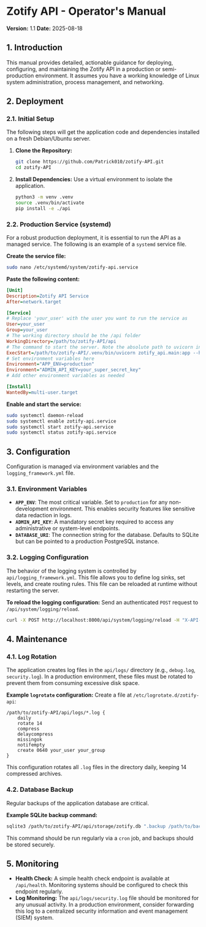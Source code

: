 # Zotify API - Operator's Manual

**Version:** 1.1
**Date:** 2025-08-18

## 1. Introduction

This manual provides detailed, actionable guidance for deploying, configuring, and maintaining the Zotify API in a production or semi-production environment. It assumes you have a working knowledge of Linux system administration, process management, and networking.

## 2. Deployment

### 2.1. Initial Setup

The following steps will get the application code and dependencies installed on a fresh Debian/Ubuntu server.

1.  **Clone the Repository:**
    ```bash
    git clone https://github.com/Patrick010/zotify-API.git
    cd zotify-API
    ```

2.  **Install Dependencies:**
    Use a virtual environment to isolate the application.
    ```bash
    python3 -m venv .venv
    source .venv/bin/activate
    pip install -e ./api
    ```

### 2.2. Production Service (systemd)

For a robust production deployment, it is essential to run the API as a managed service. The following is an example of a `systemd` service file.

**Create the service file:**
```bash
sudo nano /etc/systemd/system/zotify-api.service
```

**Paste the following content:**
```ini
[Unit]
Description=Zotify API Service
After=network.target

[Service]
# Replace 'your_user' with the user you want to run the service as
User=your_user
Group=your_user
# The working directory should be the /api folder
WorkingDirectory=/path/to/zotify-API/api
# The command to start the server. Note the absolute path to uvicorn in the venv.
ExecStart=/path/to/zotify-API/.venv/bin/uvicorn zotify_api.main:app --host 127.0.0.1 --port 8000 --workers 4
# Set environment variables here
Environment="APP_ENV=production"
Environment="ADMIN_API_KEY=your_super_secret_key"
# Add other environment variables as needed

[Install]
WantedBy=multi-user.target
```

**Enable and start the service:**
```bash
sudo systemctl daemon-reload
sudo systemctl enable zotify-api.service
sudo systemctl start zotify-api.service
sudo systemctl status zotify-api.service
```

## 3. Configuration

Configuration is managed via environment variables and the `logging_framework.yml` file.

### 3.1. Environment Variables

-   **`APP_ENV`**: The most critical variable. Set to `production` for any non-development environment. This enables security features like sensitive data redaction in logs.
-   **`ADMIN_API_KEY`**: A mandatory secret key required to access any administrative or system-level endpoints.
-   **`DATABASE_URI`**: The connection string for the database. Defaults to SQLite but can be pointed to a production PostgreSQL instance.

### 3.2. Logging Configuration

The behavior of the logging system is controlled by `api/logging_framework.yml`. This file allows you to define log sinks, set levels, and create routing rules. This file can be reloaded at runtime without restarting the server.

**To reload the logging configuration:**
Send an authenticated `POST` request to `/api/system/logging/reload`.
```bash
curl -X POST http://localhost:8000/api/system/logging/reload -H "X-API-Key: your_super_secret_key"
```

## 4. Maintenance

### 4.1. Log Rotation

The application creates log files in the `api/logs/` directory (e.g., `debug.log`, `security.log`). In a production environment, these files must be rotated to prevent them from consuming excessive disk space.

**Example `logrotate` configuration:**
Create a file at `/etc/logrotate.d/zotify-api`:
```
/path/to/zotify-API/api/logs/*.log {
    daily
    rotate 14
    compress
    delaycompress
    missingok
    notifempty
    create 0640 your_user your_group
}
```
This configuration rotates all `.log` files in the directory daily, keeping 14 compressed archives.

### 4.2. Database Backup

Regular backups of the application database are critical.

**Example SQLite backup command:**
```bash
sqlite3 /path/to/zotify-API/api/storage/zotify.db ".backup /path/to/backups/zotify_$(date +%F).db"
```
This command should be run regularly via a `cron` job, and backups should be stored securely.

## 5. Monitoring

-   **Health Check:** A simple health check endpoint is available at `/api/health`. Monitoring systems should be configured to check this endpoint regularly.
-   **Log Monitoring:** The `api/logs/security.log` file should be monitored for any unusual activity. In a production environment, consider forwarding this log to a centralized security information and event management (SIEM) system.
